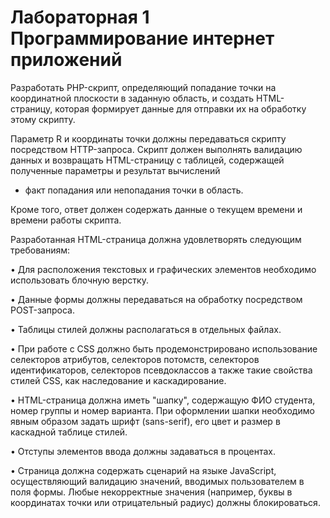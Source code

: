 # Лабораторная 1 Программирование интернет приложений
Разработать PHP-скрипт, определяющий попадание точки на координатной плоскости в заданную область, и создать HTML-страницу,
которая формирует данные для отправки их на обработку этому скрипту.

Параметр R и координаты точки должны передаваться скрипту посредством HTTP-запроса. 
Скрипт должен выполнять валидацию данных и возвращать HTML-страницу с таблицей, содержащей полученные параметры и результат вычислений 
- факт попадания или непопадания точки в область.

Кроме того, ответ должен содержать данные о текущем времени и времени работы скрипта.

Разработанная HTML-страница должна удовлетворять следующим требованиям:

•	Для расположения текстовых и графических элементов необходимо использовать блочную верстку.

•	Данные формы должны передаваться на обработку посредством POST-запроса.

•	Таблицы стилей должны располагаться в отдельных файлах.

•	При работе с CSS должно быть продемонстрировано использование селекторов атрибутов, селекторов потомств, 
селекторов идентификаторов, селекторов псевдоклассов а также такие свойства стилей CSS, как наследование и каскадирование.

•	HTML-страница должна иметь "шапку", содержащую ФИО студента, номер группы и номер варианта. 
При оформлении шапки необходимо явным образом задать шрифт (sans-serif), его цвет и размер в каскадной таблице стилей.

•	Отступы элементов ввода должны задаваться в процентах.

•	Страница должна содержать сценарий на языке JavaScript, осуществляющий валидацию значений, вводимых пользователем в поля формы. 
Любые некорректные значения (например, буквы в координатах точки или отрицательный радиус) должны блокироваться.

